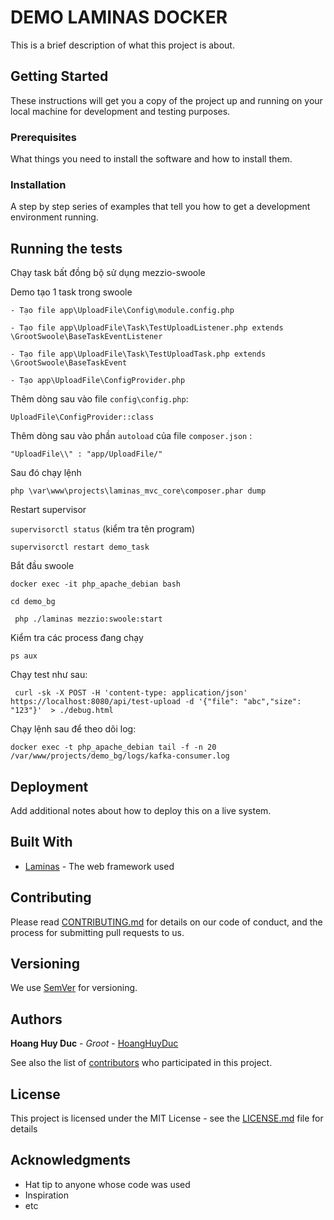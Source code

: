 # DEMO LAMINAS DOCKER

This is a brief description of what this project is about.

## Getting Started

These instructions will get you a copy of the project up and running on your local machine for development and testing purposes.

### Prerequisites

What things you need to install the software and how to install them.

### Installation

A step by step series of examples that tell you how to get a development environment running.

## Running the tests
Chạy task bất đồng bộ sử dụng mezzio-swoole

Demo tạo 1 task trong swoole
```
- Tạo file app\UploadFile\Config\module.config.php
```
```
- Tạo file app\UploadFile\Task\TestUploadListener.php extends \GrootSwoole\BaseTaskEventListener
```
```
- Tạo file app\UploadFile\Task\TestUploadTask.php extends \GrootSwoole\BaseTaskEvent
```
```
- Tạo app\UploadFile\ConfigProvider.php
```

Thêm dòng sau vào file  `config\config.php`:

`UploadFile\ConfigProvider::class`

Thêm dòng sau vào phần `autoload` của file `composer.json` :

`"UploadFile\\" : "app/UploadFile/"`

Sau đó chạy lệnh

 `php \var\www\projects\laminas_mvc_core\composer.phar dump`

Restart supervisor

`supervisorctl status` (kiểm tra tên program)

`supervisorctl restart demo_task`


Bắt đầu swoole

`docker exec -it php_apache_debian bash`

`cd demo_bg`

` php ./laminas mezzio:swoole:start`

Kiểm tra các process đang chạy

`ps aux`

Chạy test như sau:

` curl -sk -X POST -H 'content-type: application/json' https://localhost:8080/api/test-upload -d '{"file": "abc","size": "123"}'  > ./debug.html`

Chạy lệnh sau để theo dõi log:

`docker exec -t php_apache_debian tail -f -n 20 /var/www/projects/demo_bg/logs/kafka-consumer.log`

## Deployment

Add additional notes about how to deploy this on a live system.

## Built With

* [Laminas](https://getlaminas.org/) - The web framework used

## Contributing

Please read [CONTRIBUTING.md](CONTRIBUTING.md) for details on our code of conduct, and the process for submitting pull requests to us.

## Versioning

We use [SemVer](http://semver.org/) for versioning.

## Authors

**Hoang Huy Duc** - *Groot* - [HoangHuyDuc](https://github.com/huyduc1602)

See also the list of [contributors](https://github.com/yourname/yourproject/contributors) who participated in this project.

## License

This project is licensed under the MIT License - see the [LICENSE.md](LICENSE.md) file for details

## Acknowledgments

* Hat tip to anyone whose code was used
* Inspiration
* etc